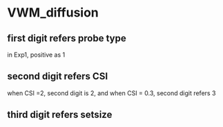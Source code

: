 # VWM_diffusion
## first digit refers probe type 
   in Exp1, positive as 1
## second digit refers CSI
when CSI =2, second digit is 2, and when CSI = 0.3, second digit refers 3

## third digit refers setsize
